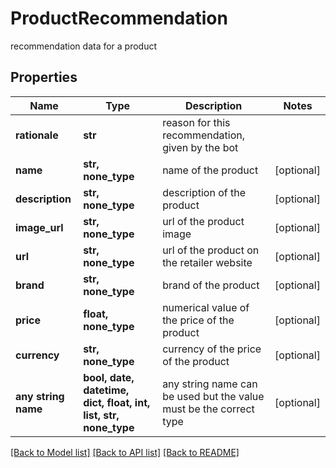 # ProductRecommendation

recommendation data for a product

## Properties
Name | Type | Description | Notes
------------ | ------------- | ------------- | -------------
**rationale** | **str** | reason for this recommendation, given by the bot | 
**name** | **str, none_type** | name of the product | [optional] 
**description** | **str, none_type** | description of the product | [optional] 
**image_url** | **str, none_type** | url of the product image | [optional] 
**url** | **str, none_type** | url of the product on the retailer website | [optional] 
**brand** | **str, none_type** | brand of the product | [optional] 
**price** | **float, none_type** | numerical value of the price of the product | [optional] 
**currency** | **str, none_type** | currency of the price of the product | [optional] 
**any string name** | **bool, date, datetime, dict, float, int, list, str, none_type** | any string name can be used but the value must be the correct type | [optional]

[[Back to Model list]](../README.md#documentation-for-models) [[Back to API list]](../README.md#documentation-for-api-endpoints) [[Back to README]](../README.md)


